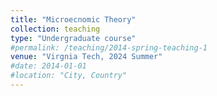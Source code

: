 ```yaml
---
title: "Microecnomic Theory"
collection: teaching
type: "Undergraduate course"
#permalink: /teaching/2014-spring-teaching-1
venue: "Virgnia Tech, 2024 Summer"
#date: 2014-01-01
#location: "City, Country"
---
```


